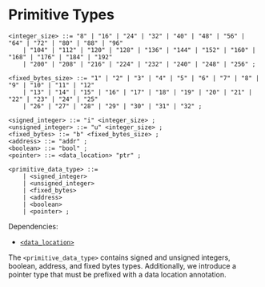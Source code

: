# Primitive Types

```ebnf
<integer_size> ::= "8" | "16" | "24" | "32" | "40" | "48" | "56" | "64" | "72" | "80" | "88" | "96"
    | "104" | "112" | "120" | "128" | "136" | "144" | "152" | "160" | "168" | "176" | "184" | "192"
    | "200" | "208" | "216" | "224" | "232" | "240" | "248" | "256" ;

<fixed_bytes_size> ::= "1" | "2" | "3" | "4" | "5" | "6" | "7" | "8" | "9" | "10" | "11" | "12"
    | "13" | "14" | "15" | "16" | "17" | "18" | "19" | "20" | "21" | "22" | "23" | "24" | "25"
    | "26" | "27" | "28" | "29" | "30" | "31" | "32" ;

<signed_integer> ::= "i" <integer_size> ;
<unsigned_integer> ::= "u" <integer_size> ;
<fixed_bytes> ::= "b" <fixed_bytes_size> ;
<address> ::= "addr" ;
<boolean> ::= "bool" ;
<pointer> ::= <data_location> "ptr" ;

<primitive_data_type> ::=
    | <signed_integer>
    | <unsigned_integer>
    | <fixed_bytes>
    | <address>
    | <boolean>
    | <pointer> ;
```

Dependencies:

- [`<data_location>`](../data-locations.md)

The `<primitive_data_type>` contains signed and unsigned integers, boolean, address, and fixed bytes
types. Additionally, we introduce a pointer type that must be prefixed with a data location
annotation.
